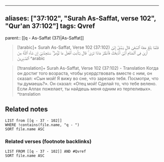 
---
aliases: ["37:102", "Surah As-Saffat, verse 102", "Qur'an 37:102"]
tags: Qvref
---

parent:: [[q - As-Saffat (37)|As-Saffat]]

> [!arabic]+ Surah As-Saffat, Verse 102 (37:102)
> <span class="quran-arabic">فَلَمَّا بَلَغَ مَعَهُ ٱلسَّعْىَ قَالَ يَـٰبُنَىَّ إِنِّىٓ أَرَىٰ فِى ٱلْمَنَامِ أَنِّىٓ أَذْبَحُكَ فَٱنظُرْ مَاذَا تَرَىٰ ۚ قَالَ يَـٰٓأَبَتِ ٱفْعَلْ مَا تُؤْمَرُ ۖ سَتَجِدُنِىٓ إِن شَآءَ ٱللَّهُ مِنَ ٱلصَّـٰبِرِينَ</span>
^arabic

> [!translation]+ Surah As-Saffat, Verse 102 (37:102) - Translation
> Когда он достиг того возраста, чтобы усердствовать вместе с ним, он сказал: «Сын мой! Я вижу во сне, что зарезаю тебя. Посмотри, что ты думаешь?». Он сказал: «Отец мой! Сделай то, что тебе велено. Если Аллах пожелает, ты найдешь меня одним из терпеливых».
^translation



## Related notes
```dataview
LIST from [[q - 37 - 102]]
WHERE !contains(file.name, "q - ")
SORT file.name ASC
```

### Related verses (footnote backlinks)
```dataview
LIST FROM [[q - 37 - 102]] AND #Qvref
SORT file.name ASC
```

